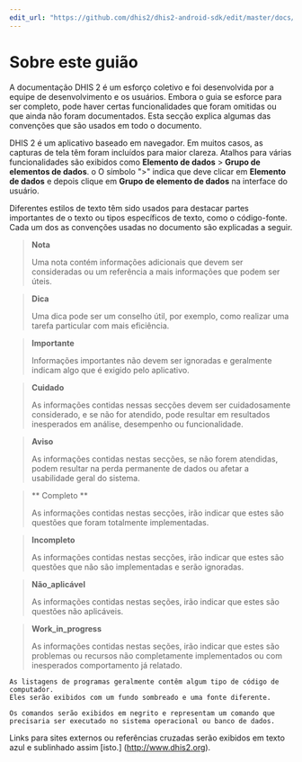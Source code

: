 ```yaml
---
edit_url: "https://github.com/dhis2/dhis2-android-sdk/edit/master/docs/content/developer/about-this-android-guide.md" 
---
```

# Sobre este guião

<!--DHIS2-SECÇÃO-ID:sobre_este_guião_-->

A documentação DHIS 2 é um esforço coletivo e foi desenvolvida por
a equipe de desenvolvimento e os usuários. Embora o guia se esforce para ser completo,
pode haver certas funcionalidades que foram omitidas ou que
ainda não foram documentados. Esta secção explica algumas das convenções
que são usados em todo o documento.

DHIS 2 é um aplicativo baseado em navegador. Em muitos casos, as capturas de tela têm
foram incluídos para maior clareza. Atalhos para várias funcionalidades
são exibidos como **Elemento de dados** \> **Grupo de elementos de dados**. o
O símbolo "\>" indica que deve clicar em **Elemento de dados** e depois
clique em **Grupo de elemento de dados** na interface do usuário.

Diferentes estilos de texto têm sido usados para destacar partes importantes de
o texto ou tipos específicos de texto, como o código-fonte. Cada um dos
as convenções usadas no documento são explicadas a seguir.

> **Nota**
>
> Uma nota contém informações adicionais que devem ser consideradas ou um
> referência a mais informações que podem ser úteis.

> **Dica**
>
> Uma dica pode ser um conselho útil, por exemplo, como realizar uma
> tarefa particular com mais eficiência.

> **Importante**
>
> Informações importantes não devem ser ignoradas e geralmente indicam
> algo que é exigido pelo aplicativo.

> **Cuidado**
>
> As informações contidas nessas secções devem ser cuidadosamente
> considerado, e se não for atendido, pode resultar em resultados inesperados em
> análise, desempenho ou funcionalidade.

> **Aviso**
>
> As informações contidas nestas secções, se não forem atendidas, podem resultar
> na perda permanente de dados ou afetar a usabilidade geral do sistema.

> ** Completo **
>
> As informações contidas nestas secções, irão indicar que estes
> são questões que foram totalmente implementadas.

> **Incompleto**
>
> As informações contidas nestas secções, irão indicar que estes
> são questões que não são implementadas e serão ignoradas.

> **Não_aplicável**
>
> As informações contidas nestas seções, irão indicar que estes
> são questões não aplicáveis.

> **Work_in_progress**
>
> As informações contidas nestas seções, irão indicar que estes
> são problemas ou recursos não completamente implementados ou com inesperados
> comportamento já relatado.

    As listagens de programas geralmente contêm algum tipo de código de computador.
    Eles serão exibidos com um fundo sombreado e uma fonte diferente.

`Os comandos serão exibidos em negrito e representam um comando que
precisaria ser executado no sistema operacional ou banco de dados.`

Links para sites externos ou referências cruzadas serão exibidos em
texto azul e sublinhado assim [isto.] (http://www.dhis2.org).

<!--
As referências bibliográficas serão exibidas entre colchetes como este
Store2007. Uma referência completa pode ser encontrada na bibliografia contida
no final deste documento.
-->


